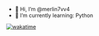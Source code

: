 - 👋 Hi, I’m @merlin7vv4
- 🌱 I’m currently learning: Python


<!---
merlin7vv4/merlin7vv4 is a ✨ special ✨ repository because its `README.md` (this file) appears on your GitHub profile.
You can click the Preview link to take a look at your changes.
--->

[![wakatime](https://wakatime.com/badge/user/f380d6b0-edcf-4a1c-b43d-066115a569d2.svg)](https://wakatime.com/@f380d6b0-edcf-4a1c-b43d-066115a569d2)
